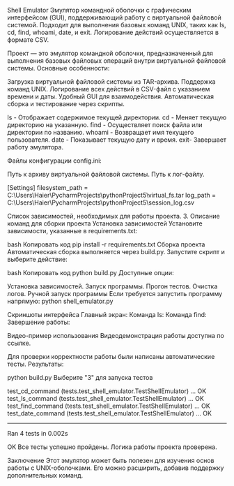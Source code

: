 
Shell Emulator
Эмулятор командной оболочки с графическим интерфейсом (GUI), поддерживающий работу с виртуальной файловой системой. Подходит для выполнения базовых команд UNIX, таких как ls, cd, find, whoami, date, и exit. Логирование действий осуществляется в формате CSV.

Проект — это эмулятор командной оболочки, предназначенный для выполнения базовых файловых операций внутри виртуальной файловой системы. Основные особенности:

Загрузка виртуальной файловой системы из TAR-архива.
Поддержка команд UNIX.
Логирование всех действий в CSV-файл с указанием времени и даты.
Удобный GUI для взаимодействия.
Автоматическая сборка и тестирование через скрипты.

ls - Отображает содержимое текущей директории.
cd - Меняет текущую директорию на указанную.
find - Осуществляет поиск файла или директории по названию.
whoami - Возвращает имя текущего пользователя.
date - Показывает текущую дату и время.
exit- Завершает работу эмулятора.

Файлы конфигурации
config.ini:

Путь к архиву виртуальной файловой системы.
Путь к лог-файлу.

[Settings]
filesystem_path = C:\Users\Haier\PycharmProjects\pythonProject5\virtual_fs.tar
log_path = C:\Users\Haier\PycharmProjects\pythonProject5\session_log.csv

Список зависимостей, необходимых для работы проекта.
3. Описание команд для сборки проекта
Установка зависимостей
Установите зависимости, указанные в requirements.txt:

bash
Копировать код
pip install -r requirements.txt
Сборка проекта
Автоматическая сборка выполняется через build.py. Запустите скрипт и выберите действие:

bash
Копировать код
python build.py
Доступные опции:

Установка зависимостей.
Запуск программы.
Прогон тестов.
Очистка логов.
Ручной запуск программы
Если требуется запустить программу напрямую:
python shell_emulator.py

Скриншоты интерфейса
Главный экран: 
Команда ls:
Команда find:
Завершение работы:

Видео-пример использования
Видеодемонстрация работы доступна по ссылке.

Для проверки корректности работы были написаны автоматические тесты. Результаты:

python build.py
Выберите "3" для запуска тестов

test_cd_command (tests.test_shell_emulator.TestShellEmulator) ... OK
test_ls_command (tests.test_shell_emulator.TestShellEmulator) ... OK
test_find_command (tests.test_shell_emulator.TestShellEmulator) ... OK
test_date_command (tests.test_shell_emulator.TestShellEmulator) ... OK

----------------------------------------------------------------------
Ran 4 tests in 0.002s

OK
Все тесты успешно пройдены. Логика работы проекта проверена.

Заключение
Этот эмулятор может быть полезен для изучения основ работы с UNIX-оболочками. Его можно расширить, добавив поддержку дополнительных команд.
